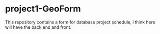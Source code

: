 # project1-GeoForm
This repository contains a form for database project schedule, i think here will have the back end and front.
